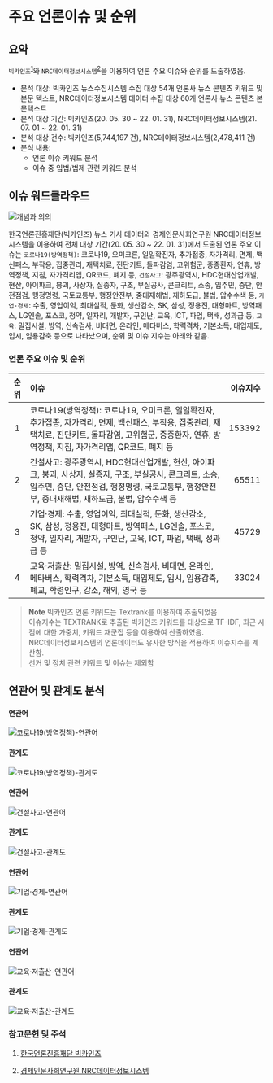 # 주요 언론이슈 및 순위

## 요약
`빅카인즈`<sup><a href="#fn1">1</a></sup>와 `NRC데이터정보시스템`<sup><a href="#fn2">2</a></sup>을 이용하여 언론 주요 이슈와 순위를 도출하였음.

- 분석 대상: 빅카인즈 뉴스수집시스템 수집 대상 54개 언론사 뉴스 콘텐츠 키워드 및 본문 텍스트, NRC데이터정보시스템 데이터 수집 대상 60개 언론사 뉴스 콘텐츠 본문텍스트
- 분석 대상 기간: 빅카인즈(20. 05. 30 ~ 22. 01. 31), NRC데이터정보시스템(21. 07. 01 ~ 22. 01. 31)
- 분석 대상 건수: 빅카인즈(5,744,197 건), NRC데이터정보시스템(2,478,411 건)
- 분석 내용:
    - 언론 이슈 키워드 분석
    - 이슈 중 입법/법제 관련 키워드 분석

## 이슈 워드클라우드
![개념과 의의](./2022/vol%201/img/content/wc_1.png)

한국언론진흥재단(빅카인즈) 뉴스 기사 데이터와 경제인문사회연구원 NRC데이터정보시스템을 이용하여 전체 대상 기간(20. 05. 30 ~ 22. 01. 31)에서 도출된 언론 주요 이슈는 `코로나19(방역정책)`: 코로나19, 오미크론, 일일확진자, 추가접종, 자가격리, 면제, 백신패스, 부작용, 집중관리, 재택치료, 진단키트, 돌파감염, 고위험군, 중증환자, 연휴, 방역정책, 지침, 자가격리앱, QR코드, 폐지 등, `건설사고`: 광주광역시, HDC현대산업개발, 현산, 아이파크, 붕괴, 사상자, 실종자, 구조, 부실공사, 콘크리트, 소송, 입주민, 중단, 안전점검, 행정명령, 국토교통부, 행정안전부, 중대재해법, 재하도급, 불법, 압수수색 등, `기업·경제`: 수출, 영업이익, 최대실적, 둔화, 생산감소, SK, 삼성, 정용진, 대형마트, 방역패스, LG엔솔, 포스코, 청약, 일자리, 개발자, 구인난, 교육, ICT, 파업, 택배, 성과급 등, `교육`: 밀집시설, 방역, 신속검사, 비대면, 온라인, 메타버스, 학력격차, 기본소득, 대입제도, 입시, 임용감축 등으로 나타났으며, 순위 및 이슈 지수는 아래와 같음.

### 언론 주요 이슈 및 순위
|순위|이슈|이슈지수|
|:-:|:-|-:|
|1|코로나19(방역정책): 코로나19, 오미크론, 일일확진자, 추가접종, 자가격리, 면제, 백신패스, 부작용, 집중관리, 재택치료, 진단키트, 돌파감염, 고위험군, 중증환자, 연휴, 방역정책, 지침, 자가격리앱, QR코드, 폐지 등|153392|
|2|건설사고: 광주광역시, HDC현대산업개발, 현산, 아이파크, 붕괴, 사상자, 실종자, 구조, 부실공사, 콘크리트, 소송, 입주민, 중단, 안전점검, 행정명령, 국토교통부, 행정안전부, 중대재해법, 재하도급, 불법, 압수수색 등|65511|
|3|기업·경제: 수출, 영업이익, 최대실적, 둔화, 생산감소, SK, 삼성, 정용진, 대형마트, 방역패스, LG엔솔, 포스코, 청약, 일자리, 개발자, 구인난, 교육, ICT, 파업, 택배, 성과급 등|45729|
|4|교육·저출산: 밀집시설, 방역, 신속검사, 비대면, 온라인, 메타버스, 학력격차, 기본소득, 대입제도, 입시, 임용감축, 폐교, 학령인구, 감소, 해외, 영국 등|33024|

>__Note__
>빅카인즈 언론 키워드는 Textrank를 이용하여 추출되었음<br />
>이슈지수는 TEXTRANK로 추출된 빅카인즈 키워드를 대상으로 TF-IDF, 최근 시점에 대한 가중치, 키워드 재군집 등을 이용하여 산출하였음.<br />
>NRC데이터정보시스템의 언론데이터도 유사한 방식을 적용하여 이슈지수를 계산함.<br />
>선거 및 정치 관련 키워드 및 이슈는 제외함

## 연관어 및 관계도 분석

<div data-tab="2">
<div data-view="1" data-title="코로나19(방역정책)">

#### 연관어
![코로나19(방역정책)-연관어](./2022/vol%201/img/content/relkey/topic_1_rel.png)
#### 관계도
![코로나19(방역정책)-관계도](./2022/vol%201/img/content/relkey/topic_1_key.png)

</div>
<div data-view="1" data-title="건설사고">

#### 연관어
![건설사고-연관어](./2022/vol%201/img/content/relkey/topic_2_rel.png)
#### 관계도
![건설사고-관계도](./2022/vol%201/img/content/relkey/topic_2_key.png)

</div>
<div data-view="1" data-title="기업·경제">

#### 연관어
![기업·경제-연관어](./2022/vol%201/img/content/relkey/topic_3_rel.png)
#### 관계도
![기업·경제-관계도](./2022/vol%201/img/content/relkey/topic_3_key.png)

</div>
<div data-view="1" data-title="교육·저출산">

#### 연관어
![교육·저출산-연관어](./2022/vol%201/img/content/relkey/topic_4_rel.png)
#### 관계도
![교육·저출산-관계도](./2022/vol%201/img/content/relkey/topic_4_key.png)

</div>
</div>


### 참고문헌 및 주석
<ol>
    <li id="fn1"><p><a href="https://www.bigkinds.or.kr/" target="_blank" title="새창">한국언론진흥재단 빅카인즈</a></p></li>
    <li id="fn2"><p><a href="http://www.nrcdata.re.kr/nrc/usr/main.do" target="_blank" title="새창">경제인문사회연구원 NRC데이터정보시스템</a></p></li>
</ol>